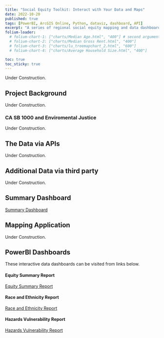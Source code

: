 ```yaml
---
title: "Social Equity Toolkit: Interact with Your Data and Maps"
date: 2022-10-20
published: true
tags: [PowerBI, ArcGIS Online, Python, dataviz, dashboard, API]
excerpt: "A series of regional social equity mapping and data dashboard tools. Tech stack includes PowerBI, ArcGIS Online, Python etc."
folium-loader:
  # folium-chart-1: ["charts/Median Age.html", "400"] # second argument is the height
  # folium-chart-2: ["charts/Median Gross Rent.html", "400"]
  # folium-chart-3: ["charts/lu_treemapchart_2.html", "600"]
  # folium-chart-4: ["charts/Average Household Size.html", "400"]

toc: true
toc_sticky: true
---
```


Under Construction.

## Project Background
Under Construction.

### CA SB 1000 and Enviromental Justice
Under Construction.

## The Data via APIs
Under Construction.

## Additional Data via third party
Under Construction.

## Summary Dashboard
[Summary Dashboard](https://sbcta.maps.arcgis.com/apps/dashboards/021b273255b54a4fb13366812de40f19)

## Mapping Application
Under Construction.

## PowerBI Dashboards
These interactive data dashboards can be visited from links below.

#### Equity Summary Report
[Equity Summary Report](https://app.powerbi.com/view?r=eyJrIjoiMmQyYzQ1MjktZTY3MC00NjhkLWIwNzEtMjFjOWFjOTg2Mzk4IiwidCI6ImI4ODRmZWU4LTEwNGUtNGM4Mi1hZjc4LWYyNjQ5ODc3ZjgxNSIsImMiOjZ9)
<!-- [Skidmore, Owings and Merill](https://www.som.com/) -->
#### Race and Ethnicity Report
[Race and Ethnicity Report](https://app.powerbi.com/view?r=eyJrIjoiYTMzYzc0OTEtMDZlYi00ZWI0LWJlOGUtYTA2NzM2YzFkYzA4IiwidCI6ImI4ODRmZWU4LTEwNGUtNGM4Mi1hZjc4LWYyNjQ5ODc3ZjgxNSIsImMiOjZ9)

#### Hazards Vulnerability Report
[Hazards Vulnerability Report](https://app.powerbi.com/view?r=eyJrIjoiMzhiMDE4NzEtM2JhYi00YzdhLTgwZTMtMzhhYTRiNGMxNmM3IiwidCI6ImI4ODRmZWU4LTEwNGUtNGM4Mi1hZjc4LWYyNjQ5ODc3ZjgxNSIsImMiOjZ9)

